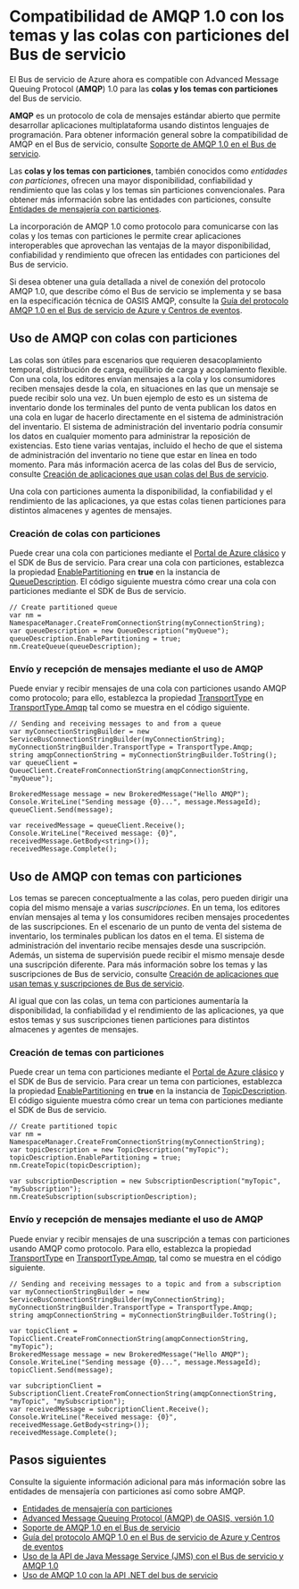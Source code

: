 <properties 
	pageTitle="Compatibilidad de AMQP 1.0 con los temas y las colas con particiones de Bus de servicio | Microsoft Azure" 
	description="Obtenga información sobre el uso del Advanced Message Queuing Protocol (AMQP) 1.0 con los temas y las colas con particiones de Bus de servicio." 
	services="service-bus" 
	documentationCenter=".net" 
	authors="hillaryc" 
	manager="timlt" 
	editor=""/>

<tags 
	ms.service="service-bus" 
	ms.workload="na" 
	ms.tgt_pltfrm="na" 
	ms.devlang="multiple" 
	ms.topic="article" 
	ms.date="07/08/2016" 
	ms.author="hillaryc;sethm"/>

# Compatibilidad de AMQP 1.0 con los temas y las colas con particiones del Bus de servicio 

El Bus de servicio de Azure ahora es compatible con Advanced Message Queuing Protocol (**AMQP**) 1.0 para las **colas y los temas con particiones** del Bus de servicio.

**AMQP** es un protocolo de cola de mensajes estándar abierto que permite desarrollar aplicaciones multiplataforma usando distintos lenguajes de programación. Para obtener información general sobre la compatibilidad de AMQP en el Bus de servicio, consulte [Soporte de AMQP 1.0 en el Bus de servicio](service-bus-amqp-overview.md).

Las **colas y los temas con particiones**, también conocidos como *entidades con particiones*, ofrecen una mayor disponibilidad, confiabilidad y rendimiento que las colas y los temas sin particiones convencionales. Para obtener más información sobre las entidades con particiones, consulte [Entidades de mensajería con particiones](service-bus-partitioning.md).

La incorporación de AMQP 1.0 como protocolo para comunicarse con las colas y los temas con particiones le permite crear aplicaciones interoperables que aprovechan las ventajas de la mayor disponibilidad, confiabilidad y rendimiento que ofrecen las entidades con particiones del Bus de servicio.

Si desea obtener una guía detallada a nivel de conexión del protocolo AMQP 1.0, que describe cómo el Bus de servicio se implementa y se basa en la especificación técnica de OASIS AMQP, consulte la [Guía del protocolo AMQP 1.0 en el Bus de servicio de Azure y Centros de eventos](service-bus-amqp-protocol-guide.md).

## Uso de AMQP con colas con particiones

Las colas son útiles para escenarios que requieren desacoplamiento temporal, distribución de carga, equilibrio de carga y acoplamiento flexible. Con una cola, los editores envían mensajes a la cola y los consumidores reciben mensajes desde la cola, en situaciones en las que un mensaje se puede recibir solo una vez. Un buen ejemplo de esto es un sistema de inventario donde los terminales del punto de venta publican los datos en una cola en lugar de hacerlo directamente en el sistema de administración del inventario. El sistema de administración del inventario podría consumir los datos en cualquier momento para administrar la reposición de existencias. Esto tiene varias ventajas, incluido el hecho de que el sistema de administración del inventario no tiene que estar en línea en todo momento. Para más información acerca de las colas del Bus de servicio, consulte [Creación de aplicaciones que usan colas del Bus de servicio](service-bus-create-queues.md).

Una cola con particiones aumenta la disponibilidad, la confiabilidad y el rendimiento de las aplicaciones, ya que estas colas tienen particiones para distintos almacenes y agentes de mensajes.

### Creación de colas con particiones

Puede crear una cola con particiones mediante el [Portal de Azure clásico][] y el SDK de Bus de servicio. Para crear una cola con particiones, establezca la propiedad [EnablePartitioning](https://msdn.microsoft.com/library/azure/microsoft.servicebus.messaging.queuedescription.enablepartitioning.aspx) en **true** en la instancia de [QueueDescription](https://msdn.microsoft.com/library/azure/microsoft.servicebus.messaging.queuedescription.aspx). El código siguiente muestra cómo crear una cola con particiones mediante el SDK de Bus de servicio.
 
```
// Create partitioned queue
var nm = NamespaceManager.CreateFromConnectionString(myConnectionString);
var queueDescription = new QueueDescription("myQueue");
queueDescription.EnablePartitioning = true;
nm.CreateQueue(queueDescription);
```

### Envío y recepción de mensajes mediante el uso de AMQP

Puede enviar y recibir mensajes de una cola con particiones usando AMQP como protocolo; para ello, establezca la propiedad [TransportType](https://msdn.microsoft.com/library/azure/microsoft.servicebus.servicebusconnectionstringbuilder.transporttype.aspx) en [TransportType.Amqp](https://msdn.microsoft.com/library/azure/microsoft.servicebus.messaging.transporttype.aspx) tal como se muestra en el código siguiente.

```
// Sending and receiving messages to and from a queue
var myConnectionStringBuilder = new ServiceBusConnectionStringBuilder(myConnectionString);
myConnectionStringBuilder.TransportType = TransportType.Amqp;
string amqpConnectionString = myConnectionStringBuilder.ToString();
var queueClient = QueueClient.CreateFromConnectionString(amqpConnectionString, "myQueue");

BrokeredMessage message = new BrokeredMessage("Hello AMQP");
Console.WriteLine("Sending message {0}...", message.MessageId);
queueClient.Send(message);

var receivedMessage = queueClient.Receive();
Console.WriteLine("Received message: {0}", receivedMessage.GetBody<string>());
receivedMessage.Complete();
```

## Uso de AMQP con temas con particiones

Los temas se parecen conceptualmente a las colas, pero pueden dirigir una copia del mismo mensaje a varias *suscripciones*. En un tema, los editores envían mensajes al tema y los consumidores reciben mensajes procedentes de las suscripciones. En el escenario de un punto de venta del sistema de inventario, los terminales publican los datos en el tema. El sistema de administración del inventario recibe mensajes desde una suscripción. Además, un sistema de supervisión puede recibir el mismo mensaje desde una suscripción diferente. Para más información sobre los temas y las suscripciones de Bus de servicio, consulte [Creación de aplicaciones que usan temas y suscripciones de Bus de servicio](service-bus-create-topics-subscriptions.md).

Al igual que con las colas, un tema con particiones aumentaría la disponibilidad, la confiabilidad y el rendimiento de las aplicaciones, ya que estos temas y sus suscripciones tienen particiones para distintos almacenes y agentes de mensajes.

### Creación de temas con particiones

Puede crear un tema con particiones mediante el [Portal de Azure clásico][] y el SDK de Bus de servicio. Para crear un tema con particiones, establezca la propiedad [EnablePartitioning](https://msdn.microsoft.com/library/azure/microsoft.servicebus.messaging.topicdescription.enablepartitioning.aspx) en **true** en la instancia de [TopicDescription](https://msdn.microsoft.com/library/azure/microsoft.servicebus.messaging.topicdescription.aspx). El código siguiente muestra cómo crear un tema con particiones mediante el SDK de Bus de servicio.
	
```
// Create partitioned topic
var nm = NamespaceManager.CreateFromConnectionString(myConnectionString);
var topicDescription = new TopicDescription("myTopic");
topicDescription.EnablePartitioning = true;
nm.CreateTopic(topicDescription);

var subscriptionDescription = new SubscriptionDescription("myTopic", "mySubscription");
nm.CreateSubscription(subscriptionDescription);
```

### Envío y recepción de mensajes mediante el uso de AMQP

Puede enviar y recibir mensajes de una suscripción a temas con particiones usando AMQP como protocolo. Para ello, establezca la propiedad [TransportType](https://msdn.microsoft.com/library/azure/microsoft.servicebus.servicebusconnectionstringbuilder.transporttype.aspx) en [TransportType.Amqp](https://msdn.microsoft.com/library/azure/microsoft.servicebus.messaging.transporttype.aspx), tal como se muestra en el código siguiente.

```
// Sending and receiving messages to a topic and from a subscription
var myConnectionStringBuilder = new ServiceBusConnectionStringBuilder(myConnectionString);
myConnectionStringBuilder.TransportType = TransportType.Amqp;
string amqpConnectionString = myConnectionStringBuilder.ToString();
	
var topicClient = TopicClient.CreateFromConnectionString(amqpConnectionString, "myTopic");
BrokeredMessage message = new BrokeredMessage("Hello AMQP");
Console.WriteLine("Sending message {0}...", message.MessageId);
topicClient.Send(message);
	
var subcriptionClient = SubscriptionClient.CreateFromConnectionString(amqpConnectionString, "myTopic", "mySubscription");
var receivedMessage = subcriptionClient.Receive();
Console.WriteLine("Received message: {0}", receivedMessage.GetBody<string>());
receivedMessage.Complete();
```

## Pasos siguientes

Consulte la siguiente información adicional para más información sobre las entidades de mensajería con particiones así como sobre AMQP.

*    [Entidades de mensajería con particiones](service-bus-partitioning.md)
*    [Advanced Message Queuing Protocol (AMQP) de OASIS, versión 1.0](http://docs.oasis-open.org/amqp/core/v1.0/os/amqp-core-complete-v1.0-os.pdf)
*    [Soporte de AMQP 1.0 en el Bus de servicio](service-bus-amqp-overview.md)
*    [Guía del protocolo AMQP 1.0 en el Bus de servicio de Azure y Centros de eventos](service-bus-amqp-protocol-guide.md)
*    [Uso de la API de Java Message Service (JMS) con el Bus de servicio y AMQP 1.0](service-bus-java-how-to-use-jms-api-amqp.md)
*    [Uso de AMQP 1.0 con la API .NET del bus de servicio](service-bus-dotnet-advanced-message-queuing.md)

[Portal de Azure clásico]: http://manage.windowsazure.com

<!---HONumber=AcomDC_0713_2016-->